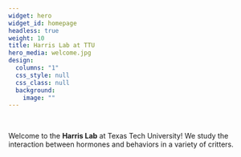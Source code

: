 ```yaml
---
widget: hero
widget_id: homepage
headless: true
weight: 10
title: Harris Lab at TTU
hero_media: welcome.jpg
design:
  columns: "1"
  css_style: null
  css_class: null
  background:
    image: ""
---
```

<br>

Welcome to the **Harris Lab** at Texas Tech University! We study the interaction between hormones and behaviors in a variety of critters.